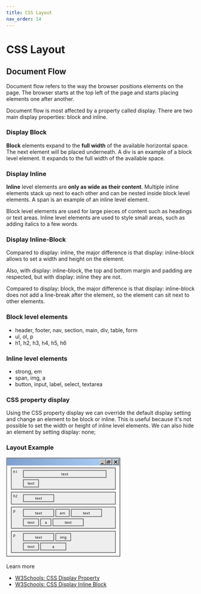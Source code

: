 ```yaml
---
title: CSS Layout
nav_order: 14
---
```


# CSS Layout

## Document Flow

Document flow refers to the way the browser positions elements on the page. The browser starts at the top left of the page and starts placing elements one after another.

Document flow is most affected by a property called display. There are two main display properties: block and inline.

### Display Block

**Block** elements expand to the **full width** of the available horizontal space. The next element will be placed underneath. A div is an example of a block level element. It expands to the full width of the available space.

### Display Inline

**Inline** level elements are **only as wide as their content**. Multiple inline elements stack up next to each other and can be nested inside block level elements. A span is an example of an inline level element.

Block level elements are used for large pieces of content such as headings or text areas. Inline level elements are used to style small areas, such as adding italics to a few words.

### Display Inline-Block

Compared to display: inline, the major difference is that display: inline-block allows to set a width and height on the element.

Also, with display: inline-block, the top and bottom margin and padding are respected, but with display: inline they are not.

Compared to display: block, the major difference is that display: inline-block does not add a line-break after the element, so the element can sit next to other elements.

### Block level elements

- header, footer, nav, section, main, div, table, form
- ul, ol, p
- h1, h2, h3, h4, h5, h6

### Inline level elements

- strong, em
- span, img, a
- button, input, label, select, textarea

### CSS property display

Using the CSS property display we can override the default display setting and change an element to be block or inline. This is useful because it's not possible to set the width or height of inline level elements. We can also hide an element by setting display: none;

### Layout Example

![Layout Example](layout.jpg)

Learn more

- [W3Schools: CSS Display Property](https://www.w3schools.com/css/css_display_visibility.asp)
- [W3Schools: CSS Display Inline Block](https://www.w3schools.com/css/css_inline-block.asp)
